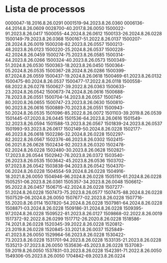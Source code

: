 # Lista de processos
0000047-18.2016.8.26.0291
0001519-94.2023.8.26.0360
0006136-44.2014.8.26.0609
0028700-40.2017.8.26.0050
1500022-91.2023.8.26.0417
1500055-44.2024.8.26.0612
1500133-26.2024.8.26.0228
1500149-79.2023.8.26.0368
1500167-51.2022.8.26.0137
1500207-28.2024.8.26.0019
1500208-82.2023.8.26.0557
1500213-48.2023.8.26.0123
1500220-25.2024.8.26.0537
1500228-42.2024.8.26.0459
1500274-75.2023.8.26.0585
1500314-44.2023.8.26.0266
1500324-40.2023.8.26.0573
1500349-51.2024.8.26.0530
1500363-18.2023.8.26.0450
1500364-05.2024.8.26.0535
1500367-28.2024.8.26.0286
1500399-87.2024.8.26.0559
1500437-19.2024.8.26.0618
1500469-61.2023.8.26.0132
1500475-80.2024.8.26.0537
1500477-17.2022.8.26.0118
1500558-68.2022.8.26.0278
1500627-39.2022.8.26.0363
1500633-23.2024.8.26.0542
1500673-74.2024.8.26.0616
1500688-78.2023.8.26.0551
1500704-14.2023.8.26.0557
1500745-80.2020.8.26.0655
1500747-23.2023.8.26.0630
1500810-90.2023.8.26.0616
1500889-70.2023.8.26.0551
1500943-50.2024.8.26.0535
1501096-85.2022.8.26.0072
1501103-39.2019.8.26.0539
1501445-07.2020.8.26.0445
1501536-64.2023.8.26.0616
1501549-32.2023.8.26.0594
1501588-13.2023.8.26.0567
1501839-24.2023.8.26.0537
1501993-93.2023.8.26.0617
1502149-50.2024.8.26.0228
1502177-46.2023.8.26.0618
1502286-32.2024.8.26.0228
1502297-82.2022.8.26.0567
1502376-46.2023.8.26.0302
1502415-06.2021.8.26.0628
1502434-92.2023.8.26.0320
1502478-62.2024.8.26.0228
1502480-30.2023.8.26.0628
1502821-17.2023.8.26.0544
1502942-76.2023.8.26.0372
1503540-26.2023.8.26.0535
1503642-45.2023.8.26.0536
1503702-97.2023.8.26.0542
1503838-94.2023.8.26.0542
1504370-06.2024.8.26.0228
1504554-59.2024.8.26.0228
1504916-18.2021.8.26.0050
1504946-96.2024.8.26.0228
1505110-61.2024.8.26.0228
1505251-06.2023.8.26.0361
1505357-34.2023.8.26.0048
1506612-95.2022.8.26.0457
1506715-42.2024.8.26.0228
1507277-51.2024.8.26.0228
1507473-75.2023.8.26.0577
1507475-88.2024.8.26.0228
1507529-06.2024.8.26.0050
1507677-02.2023.8.26.0228
1507716-55.2020.8.26.0114
1507820-54.2024.8.26.0228
1507981-64.2024.8.26.0228
1508871-03.2024.8.26.0228
1509186-31.2024.8.26.0228
1509395-97.2024.8.26.0228
1509522-81.2023.8.26.0127
1509868-02.2022.8.26.0019
1517372-92.2022.8.26.0299
1517712-26.2020.8.26.0228
1518586-74.2021.8.26.0228
1520345-39.2022.8.26.0228
1520812-23.2019.8.26.0228
1520845-33.2021.8.26.0037
1525849-41.2023.8.26.0050
1529964-56.2023.8.26.0228
1530422-73.2023.8.26.0228
1531701-94.2023.8.26.0228
1533135-21.2023.8.26.0228
1535213-37.2023.8.26.0050
1535636-45.2023.8.26.0228
1537083-59.2019.8.26.0050
1537831-03.2023.8.26.0228
1542391-71.2022.8.26.0050
1549306-05.2023.8.26.0050
1704842-69.2023.8.26.0224